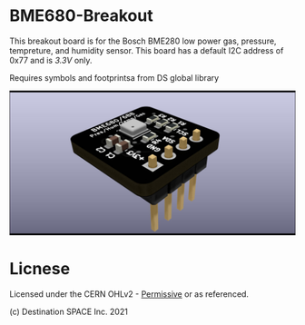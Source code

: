 # BME680-Breakout
This breakout board is for the Bosch BME280 low power gas, pressure, tempreture, and humidity sensor. This board has a default I2C address of 0x77 and is *3.3V* only.

Requires symbols and footprintsa from DS global library

![](https://github.com/Destination-SPACE/BME680-Breakout/blob/main/bme688Breakout.jpg)

# Licnese

Licensed under the CERN OHLv2 - [Permissive](https://github.com/Destination-SPACE/BME680-Breakout/blob/main/LICENSE) or as referenced.

(c) Destination SPACE Inc. 2021
